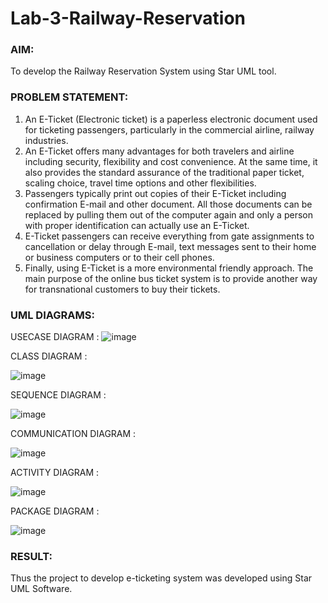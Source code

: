 # Lab-3-Railway-Reservation

### AIM:
To develop the Railway Reservation System using Star UML tool.
### PROBLEM STATEMENT:
1. An E-Ticket (Electronic ticket) is a paperless electronic document used for ticketing
passengers, particularly in the commercial airline, railway industries.
2. An E-Ticket offers many advantages for both travelers and airline including security,
flexibility and cost convenience. At the same time, it also provides the standard assurance of
the traditional paper ticket, scaling choice, travel time options and other flexibilities.
3. Passengers typically print out copies of their E-Ticket including confirmation E-mail
and other document. All those documents can be replaced by pulling them out of the computer
again and only a person with proper identification can actually use an E-Ticket.
4. E-Ticket passengers can receive everything from gate assignments to cancellation or
delay through E-mail, text messages sent to their home or business computers or to their cell
phones.
5. Finally, using E-Ticket is a more environmental friendly approach. The main purpose
of the online bus ticket system is to provide another way for transnational customers to buy
their tickets.
### UML DIAGRAMS:

USECASE DIAGRAM :
![image](https://github.com/HycinthD/Lab-3-Railway-Reservation/assets/144870810/adf86557-3eee-4c48-8d21-c46af883f94e)

CLASS DIAGRAM :

![image](https://github.com/HycinthD/Lab-3-Railway-Reservation/assets/144870810/1155fe57-e139-4a11-97a6-eadff4ba8114)

SEQUENCE DIAGRAM :

![image](https://github.com/HycinthD/Lab-3-Railway-Reservation/assets/144870810/0d868989-1319-4876-81ce-dfab135aac42)

COMMUNICATION DIAGRAM :

![image](https://github.com/HycinthD/Lab-3-Railway-Reservation/assets/144870810/74493b88-4902-4b6d-9ca0-f0e2012de055)

ACTIVITY DIAGRAM :

![image](https://github.com/HycinthD/Lab-3-Railway-Reservation/assets/144870810/4dbc9603-81d6-4d4b-bef8-93fc27fe2211)

PACKAGE DIAGRAM :

![image](https://github.com/HycinthD/Lab-3-Railway-Reservation/assets/144870810/ec3090d6-73ac-477e-b96f-4f52252d9f58)


### RESULT:
Thus the project to develop e-ticketing system was developed using Star UML Software.
